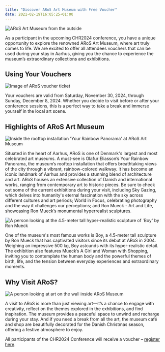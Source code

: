```yaml
---
title: "Discover ARoS Art Museum with Free Voucher"
date: 2021-02-19T16:05:25+01:00
---
```

<style>
    .announce img {
        max-height: 300px;
        max-width: 100%;
    }
    .announce img.first-image {
        max-height: 400px; 
        display: block;
        margin-left: auto;
        margin-right: auto;
    }
</style>

<div class="announce">
    <img class="first-image" src="/images/announce/aros-outside.jpg" alt = "ARoS Art Museum from the outside">
    <p>
    As a participant in the upcoming CHR2024 conference, you have a unique opportunity to explore the renowned ARoS Art Museum, where art truly comes to life. We are excited to offer all attendees vouchers that can be used during your stay in Aarhus, giving you the chance to experience the museum’s extraordinary collections and exhibitions.
    </p>
    <h2>Using Your Vouchers</h2>
    <img src="/images/announce/aros-voucher-square-med-forweb.jpg" alt = "Image of ARoS voucher ticket">
    <p>
    Your vouchers are valid from Saturday, November 30, 2024, through Sunday, December 8, 2024. Whether you decide to visit before or after your conference sessions, this is a perfect way to take a break and immerse yourself in the local art scene.
    </p>
    <h2>Highlights of ARoS Art Museum</h2>
    <img src="/images/announce/aros-panorama.jpg" alt = "Inside the rooftop installation 'Your Rainbow Panorama' at ARoS Art Museum">
    <p>
    Situated in the heart of Aarhus, ARoS is one of Denmark's largest and most celebrated art museums. A must-see is Olafur Eliasson’s Your Rainbow Panorama, the museum’s rooftop installation that offers breathtaking views of the city through a vibrant, rainbow-colored walkway. It has become an iconic landmark of Aarhus and provides a stunning blend of architecture and art.
    ARoS houses an extensive collection of Danish and international works, ranging from contemporary art to historic pieces. Be sure to check out some of the current exhibitions during your visit, including Sky Gazing, which delves into humanity's eternal fascination with the sky across different cultures and art periods; World in Focus, celebrating photography and the way it challenges our perceptions; and Ron Mueck - Art and Life, showcasing Ron Mueck’s monumental hyperrealist sculptures.
    </p>
    <img src="/images/announce/aros-boy-square-med-forweb.jpg" alt = "A person looking at the 4.5-meter tall hyper-realistic sculpture of 'Boy' by Ron Mueck">
    <p>
    One of the museum's most famous works is Boy, a 4.5-meter tall sculpture by Ron Mueck that has captivated visitors since its debut at ARoS in 2004. Weighing an impressive 500 kg, Boy astounds with its hyper-realistic detail. The exhibition also features Mueck’s A Girl and Woman with Shopping, inviting you to contemplate the human body and the powerful themes of birth, life, and the tension between everyday experiences and extraordinary moments.
    </p>
    <h2>Why Visit ARoS?</h2>
    <img src="/images/announce/aros-inside-square-med-forweb.jpg" alt = "A person looking at art on the wall inside ARoS Museum">
    <p>
    A visit to ARoS is more than just viewing art—it’s a chance to engage with creativity, reflect on the themes explored in the exhibitions, and find inspiration. The museum provides a peaceful space to unwind and recharge during your stay. And if you need a break from all the art, the museum café and shop are beautifully decorated for the Danish Christmas season, offering a festive atmosphere to enjoy.
    </p>
    <p>
    All participants of the CHR2024 Conference will receive a voucher – <a href="https://events.au.dk/chr2024/">register here</a>. 
    </p>
</div>